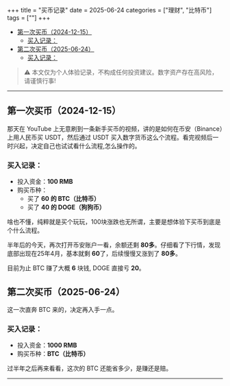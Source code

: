 +++
title = "买币记录"
date = 2025-06-24
categories = ["理财", "比特币"]
tags = [""]
+++

- [第一次买币（2024-12-15）](#第一次买币2024-12-15)
  - [买入记录：](#买入记录)
- [第二次买币（2025-06-24）](#第二次买币2025-06-24)
  - [买入记录：](#买入记录-1)

> ⚠️ 本文仅为个人体验记录，不构成任何投资建议。数字资产存在高风险，请谨慎行事!

---

## 第一次买币（2024-12-15）
那天在 YouTube 上无意刷到一条新手买币的视频，讲的是如何在币安（Binance）上用人民币买 USDT，然后通过 USDT 买入数字货币这么个流程。看完视频后一时兴起，决定自己也试试看什么流程,怎么操作的。

### 买入记录：

- 投入资金：**100 RMB**
- 购买币种：
  - 买了 **60 的 BTC（比特币）**
  - 买了 **40 的 DOGE（狗狗币）**

啥也不懂，纯粹就是买个玩玩，100块涨跌也无所谓，主要是想体验下买币到底是个什么流程。

半年后的今天，再次打开币安账户一看，余额还剩 **80多**。仔细看了下行情，发现底部出现在25年4月，基本就剩 **60**了，后续慢慢又涨到了 **80多**。

目前为止 BTC 赚了大概 **6** 块钱, DOGE 直接亏 **20**。


## 第二次买币（2025-06-24）

这一次直奔 BTC 来的，决定再入手一点。

### 买入记录：

- 投入资金：**1000 RMB**
- 购买币种：**BTC（比特币）**

过半年之后再来看看，这次的 BTC 还能省多少，是赚还是赔。

---
